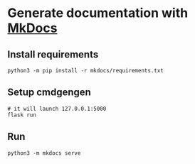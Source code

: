 # Generate documentation with [MkDocs](https://www.mkdocs.org)

## Install requirements
```
python3 -m pip install -r mkdocs/requirements.txt
```

## Setup cmdgengen
```
# it will launch 127.0.0.1:5000
flask run 
```

## Run
```
python3 -m mkdocs serve
```

